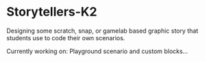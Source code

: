 # Storytellers-K2
Designing some scratch, snap, or gamelab based graphic story that students use to code their own scenarios.

Currently working on:
Playground scenario and custom blocks...
